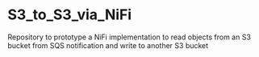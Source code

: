 # S3_to_S3_via_NiFi
Repository to prototype a NiFi implementation to read objects from an S3 bucket from SQS notification and write to another S3 bucket
